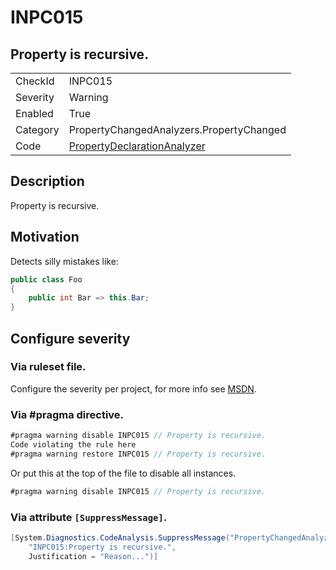 # INPC015
## Property is recursive.

<!-- start generated table -->
<table>
  <tr>
    <td>CheckId</td>
    <td>INPC015</td>
  </tr>
  <tr>
    <td>Severity</td>
    <td>Warning</td>
  </tr>
  <tr>
    <td>Enabled</td>
    <td>True</td>
  </tr>
  <tr>
    <td>Category</td>
    <td>PropertyChangedAnalyzers.PropertyChanged</td>
  </tr>
  <tr>
    <td>Code</td>
    <td><a href="https://github.com/DotNetAnalyzers/PropertyChangedAnalyzers/blob/master/PropertyChangedAnalyzers/NodeAnalyzers/PropertyDeclarationAnalyzer.cs">PropertyDeclarationAnalyzer</a></td>
  </tr>
</table>
<!-- end generated table -->

## Description

Property is recursive.

## Motivation

Detects silly mistakes like:

```cs
public class Foo
{
    public int Bar => this.Bar;
}
```

<!-- start generated config severity -->
## Configure severity

### Via ruleset file.

Configure the severity per project, for more info see [MSDN](https://msdn.microsoft.com/en-us/library/dd264949.aspx).

### Via #pragma directive.
```C#
#pragma warning disable INPC015 // Property is recursive.
Code violating the rule here
#pragma warning restore INPC015 // Property is recursive.
```

Or put this at the top of the file to disable all instances.
```C#
#pragma warning disable INPC015 // Property is recursive.
```

### Via attribute `[SuppressMessage]`.

```C#
[System.Diagnostics.CodeAnalysis.SuppressMessage("PropertyChangedAnalyzers.PropertyChanged", 
    "INPC015:Property is recursive.", 
    Justification = "Reason...")]
```
<!-- end generated config severity -->
